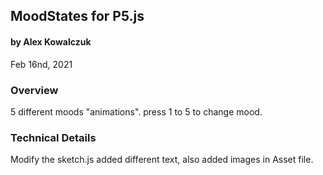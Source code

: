## MoodStates for P5.js
#### by Alex Kowalczuk
Feb 16nd, 2021


### Overview
5 different moods "animations". press 1 to 5 to change mood.

### Technical Details

Modify the sketch.js added different text, also added images in Asset file.
